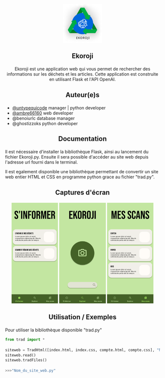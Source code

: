 <p align="center"><img src="src\app\static\assets\logos\Ekoroji_light.svg" align="center" alt="Icon" width="128"/></p>

## <p align="center">Ekoroji</p>

<p align="center">Ekoroji est une application web qui vous permet de rechercher des informations sur les déchets et les articles. Cette application est construite en utilisant Flask et l'API OpenAI.</p>


## <p align="center">Auteur(e)s</p>

- [@untypequicode](https://github.com/untypequicode) manager | python developer
- [@ambre66160](https://github.com/ambre66160) web developer
- @benoiurlc database manager
- @ghostizzoks python developer


## <p align="center">Documentation</p>

Il est nécessaire d'installer la bibliothèque Flask, ainsi au lancement du fichier Ekoroji.py. Ensuite il sera possible d'accéder au site web depuis l'adresse url fourni dans le terminal.

Il est egalement disponible une bibliothèque permettant de convertir un site web entier HTML et CSS en programme python grace au fichier "trad.py".


## <p align="center">Captures d'écran</p>

<p align="center">
<img src="doc/img/Ekoroji_app_informer.png" alt="Ekoroji_app_informer.png" width=30%/>
<img src="doc/img/Ekoroji_app_explorer.png" alt="Ekoroji_app_explorer.png" width=30%/>
<img src="doc/img/Ekoroji_app_scans.png" alt="Ekoroji_app_scans.png" width=30%/>
</p>


## <p align="center">Utilisation / Exemples</p>

Pour utiliser la bibliothèque disponible "trad.py"

```python
from trad import *

siteweb = TradHtml([index.html, index.css, compte.html, compte.css], "Nom_du_site_web", "Emplacement fichiers HTML et CSS")
siteweb.read()
siteweb.tradFiles()

>>>"Nom_du_site_web.py"
```
